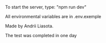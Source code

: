 To start the server, type: "npm run dev"

All environmental variables are in .env.exemple

Made by Andrii Liasota.

The test was completed in one day
